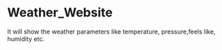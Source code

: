 # Weather_Website
It will show the weather parameters like temperature, pressure,feels like, humidity etc.
